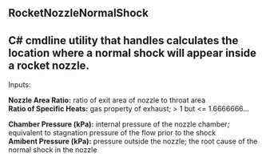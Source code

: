 RocketNozzleNormalShock
-------------------------

C# cmdline utility that handles calculates the location where a normal shock will appear inside a rocket nozzle.
-------------------------
Inputs:

**Nozzle Area Ratio:** ratio of exit area of nozzle to throat area  
**Ratio of Specific Heats:** gas property of exhaust; > 1 but <= 1.6666666...

**Chamber Pressure (kPa):** internal pressure of the nozzle chamber; equivalent to stagnation pressure of the flow prior to the shock  
**Amibent Pressure (kPa):** pressure outside the nozzle; the root cause of the normal shock in the nozzle